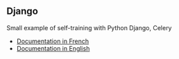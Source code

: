 ## Django
Small example of self-training with Python Django, Celery

- [Documentation in French](./README-fr.md)
- [Documentation in English](./README-en.md)
